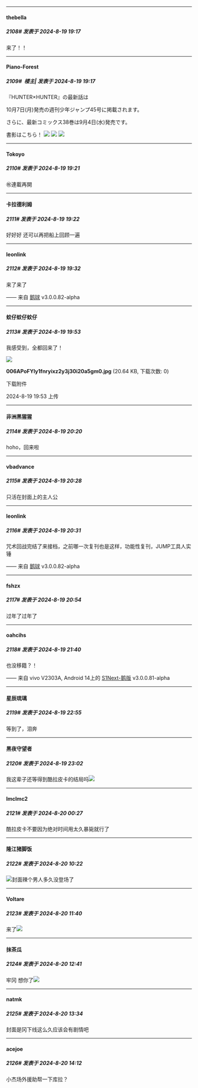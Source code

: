 ﻿
*****

####  thebella  
##### 2108#       发表于 2024-8-19 19:17

来了！！

*****

####  Piano-Forest  
##### 2109#         楼主| 发表于 2024-8-19 19:17

『HUNTER×HUNTER』の最新話は

10月7日(月)発売の週刊少年ジャンプ45号に掲載されます。

さらに、最新コミックス38巻は9月4日(水)発売です。

書影はこちら！
<img src="https://p.sda1.dev/19/84e0a3170a41bafa5b924a2eb4479417/20240819_191111.jpg" referrerpolicy="no-referrer">
<img src="https://p.sda1.dev/19/98fd0c4fd5a939ec653153f6d4f0d65f/20240819_191106.jpg" referrerpolicy="no-referrer">
<img src="https://p.sda1.dev/19/ba920a219e02777dcc5daf217619ef75/20240819_191603.jpg" referrerpolicy="no-referrer">

*****

####  Tokoyo  
##### 2110#       发表于 2024-8-19 19:21

㊗連載再開


*****

####  卡拉德利姆  
##### 2111#       发表于 2024-8-19 19:22

好好好 还可以再把船上回顾一遍


*****

####  leonlink  
##### 2112#       发表于 2024-8-19 19:32

来了来了

—— 来自 [鹅球](https://www.pgyer.com/xfPejhuq) v3.0.0.82-alpha


*****

####  蚊仔蚊仔蚊仔  
##### 2113#       发表于 2024-8-19 19:53

我感受到，全都回来了！

<img src="https://img.saraba1st.com/forum/202408/19/195307tpst8ydp1ti8qjcz.jpg" referrerpolicy="no-referrer">

<strong>006APoFYly1fnryixz2y3j30i20a5gm0.jpg</strong> (20.64 KB, 下载次数: 0)

下载附件

2024-8-19 19:53 上传


*****

####  非洲黑猩猩  
##### 2114#       发表于 2024-8-19 20:20

hoho，回来啦


*****

####  vbadvance  
##### 2115#       发表于 2024-8-19 20:28

只活在封面上的主人公

*****

####  leonlink  
##### 2116#       发表于 2024-8-19 20:31

咒术回战完结了来接档，之前哪一次复刊也是这样，功能性复刊，JUMP工具人实锤

—— 来自 [鹅球](https://www.pgyer.com/xfPejhuq) v3.0.0.82-alpha


*****

####  fshzx  
##### 2117#       发表于 2024-8-19 20:54

过年了过年了


*****

####  oahcihs  
##### 2118#       发表于 2024-8-19 21:40

也没移籍？！

—— 来自 vivo V2303A, Android 14上的 [S1Next-鹅版](https://github.com/ykrank/S1-Next/releases) v3.0.0.81-alpha


*****

####  星辰琉璃  
##### 2119#       发表于 2024-8-19 22:55

等到了，泪奔


*****

####  黑夜守望者  
##### 2120#       发表于 2024-8-19 23:02

我这辈子还等得到酷拉皮卡的结局吗<img src="https://static.saraba1st.com/image/smiley/face2017/124.png" referrerpolicy="no-referrer">


*****

####  lmclmc2  
##### 2121#       发表于 2024-8-20 00:27

酷拉皮卡不要因为绝对时间用太久暴毙就行了


*****

####  隆江猪脚饭  
##### 2122#       发表于 2024-8-20 10:22

<img src="https://static.saraba1st.com/image/smiley/face2017/194.png" referrerpolicy="no-referrer">封面辣个男人多久没登场了


*****

####  Voltare  
##### 2123#       发表于 2024-8-20 11:40

来了<img src="https://static.saraba1st.com/image/smiley/face/15.gif" referrerpolicy="no-referrer">


*****

####  抹茶瓜  
##### 2124#       发表于 2024-8-20 12:41

牢冈 想你了<img src="https://static.saraba1st.com/image/smiley/face2017/068.png" referrerpolicy="no-referrer">


*****

####  natmk  
##### 2125#       发表于 2024-8-20 13:34

封面是冈下线这么久应该会有剧情吧


*****

####  acejoe  
##### 2126#       发表于 2024-8-20 14:12

小杰场外援助帮一下库拉？

